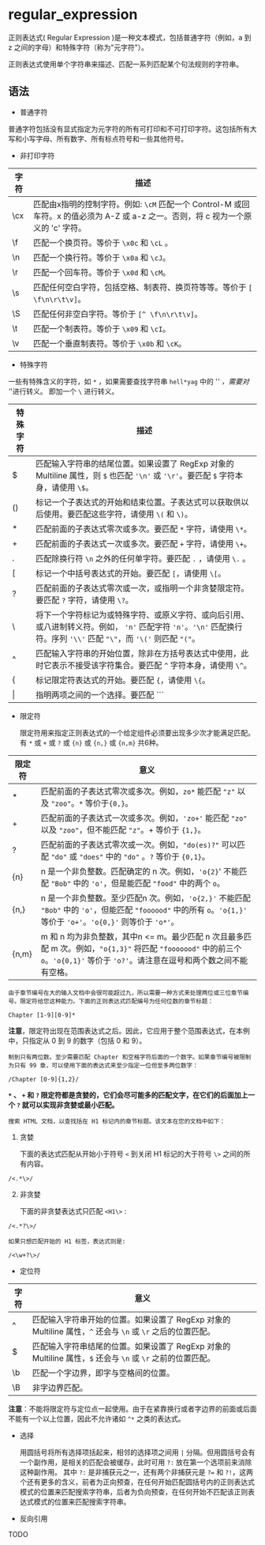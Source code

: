 # regular_expression  

正则表达式( Regular Expression )是一种文本模式，包括普通字符（例如，a 到 z 之间的字母）和特殊字符（称为"元字符"）。  

正则表达式使用单个字符串来描述、匹配一系列匹配某个句法规则的字符串。  

## 语法  

- 普通字符  

普通字符包括没有显式指定为元字符的所有可打印和不可打印字符。这包括所有大写和小写字母、所有数字、所有标点符号和一些其他符号。  

- 非打印字符  

字符 | 描述  
---|---  
\cx | 匹配由x指明的控制字符。例如: ```\cM``` 匹配一个 Control-M 或回车符。x 的值必须为 A-Z 或 a-z 之一。否则，将 c 视为一个原义的 'c' 字符。  
\f | 匹配一个换页符。等价于 ```\x0c``` 和 ```\cL``` 。  
\n | 匹配一个换行符。等价于 ```\x0a``` 和 ```\cJ```。  
\r | 匹配一个回车符。等价于 ```\x0d``` 和 ```\cM```。  
\s | 匹配任何空白字符，包括空格、制表符、换页符等等。等价于 ```[ \f\n\r\t\v]```。  
\S | 匹配任何非空白字符。等价于 ```[^ \f\n\r\t\v]```。  
\t | 匹配一个制表符。等价于 ```\x09``` 和 ```\cI```。  
\v | 匹配一个垂直制表符。等价于 ```\x0b``` 和 ```\cK```。  

- 特殊字符  

一些有特殊含义的字符，如 ```*``` ，如果需要查找字符串 ```hell*yag``` 中的 '*' ，需要对 '*'进行转义。 即加一个 ```\``` 进行转义。  

特殊字符 | 描述  
---|---  
$ | 匹配输入字符串的结尾位置。如果设置了 RegExp 对象的 Multiline 属性，则 ```$``` 也匹配 ```'\n'``` 或 ```'\r'```。要匹配 ```$``` 字符本身，请使用 ```\$```。  
() | 标记一个子表达式的开始和结束位置。子表达式可以获取供以后使用。要匹配这些字符，请使用 ```\(``` 和 ```\)```。  
* | 匹配前面的子表达式零次或多次。要匹配 ```*``` 字符，请使用 ```\*```。  
+ | 匹配前面的子表达式一次或多次。要匹配 ```+``` 字符，请使用 ```\+```。  
. | 匹配除换行符 ```\n``` 之外的任何单字符。要匹配 ```.``` ，请使用 ```\.``` 。  
[ | 标记一个中括号表达式的开始。要匹配 ```[```，请使用 ```\[```。  
? | 匹配前面的子表达式零次或一次，或指明一个非贪婪限定符。要匹配 ```?``` 字符，请使用 ```\?```。  
\ | 将下一个字符标记为或特殊字符、或原义字符、或向后引用、或八进制转义符。例如， ```'n'``` 匹配字符 ```'n'```。```'\n'``` 匹配换行符。序列 ```'\\'``` 匹配 ```"\"```，而 ```'\('``` 则匹配 ```"("```。  
^ | 匹配输入字符串的开始位置，除非在方括号表达式中使用，此时它表示不接受该字符集合。要匹配 ```^``` 字符本身，请使用 ```\^```。  
{ | 标记限定符表达式的开始。要匹配 ```{```，请使用 ```\{```。  
\| | 指明两项之间的一个选择。要匹配 ```|```，请使用 ```\|```。  

- 限定符  

    限定符用来指定正则表达式的一个给定组件必须要出现多少次才能满足匹配。有 ```*``` 或 ```+``` 或 ```?``` 或 ```{n}``` 或 ```{n,}``` 或 ```{n,m}``` 共6种。  

限定符 | 意义  
---|---  
* | 匹配前面的子表达式零次或多次。例如，```zo*``` 能匹配 ```"z"``` 以及 ```"zoo"```。```*``` 等价于```{0,}```。  
+ | 匹配前面的子表达式一次或多次。例如，```'zo+'``` 能匹配 ```"zo"``` 以及 ```"zoo"```，但不能匹配 ```"z"```。+ 等价于 ```{1,}```。  
? | 匹配前面的子表达式零次或一次。例如，```"do(es)?"``` 可以匹配 ```"do"``` 或 ```"does"``` 中的 ```"do"``` 。```?``` 等价于 ```{0,1}```。  
{n} | n 是一个非负整数。匹配确定的 n 次。例如，```'o{2}```' 不能匹配 ```"Bob"``` 中的 ```'o'```，但是能匹配 ```"food"``` 中的两个 ```o```。  
{n,} | n 是一个非负整数。至少匹配n 次。例如，```'o{2,}'``` 不能匹配 ```"Bob"``` 中的 ```'o'```，但能匹配 ```"foooood"``` 中的所有 ```o```。```'o{1,}'``` 等价于 ```'o+'```。```'o{0,}'``` 则等价于 ```'o*'```。  
{n,m} | m 和 n 均为非负整数，其中n <= m。最少匹配 n 次且最多匹配 m 次。例如，```"o{1,3}"``` 将匹配 ```"fooooood"``` 中的前三个 ```o```。```'o{0,1}'``` 等价于 ```'o?'```。请注意在逗号和两个数之间不能有空格。

    由于章节编号在大的输入文档中会很可能超过九，所以需要一种方式来处理两位或三位章节编号。限定符给您这种能力。下面的正则表达式匹配编号为任何位数的章节标题：

```
Chapter [1-9][0-9]*
```
**注意**，限定符出现在范围表达式之后。因此，它应用于整个范围表达式，在本例中，只指定从 0 到 9 的数字（包括 0 和 9）。  

    制到只有两位数。至少需要匹配 Chapter 和空格字符后面的一个数字。如果章节编号被限制为只有 99 章，可以使用下面的表达式来至少指定一位但至多两位数字：  

```
/Chapter [0-9]{1,2}/
```

**```*``` 、 ```+``` 和 ```?``` 限定符都是贪婪的，它们会尽可能多的匹配文字，在它们的后面加上一个 ```?``` 就可以实现非贪婪或最小匹配。**

    搜索 HTML 文档，以查找括在 H1 标记内的章节标题。该文本在您的文档中如下：

1. 贪婪

    下面的表达式匹配从开始小于符号 ```<``` 到关闭 H1 标记的大于符号 ```\>``` 之间的所有内容。

```
/<.*\>/
```

2. 非贪婪

    下面的非贪婪表达式只匹配 ```<H1\>``` : 

```
/<.*?\>/
```

    如果只想匹配开始的 H1 标签，表达式则是:

```
/<\w+?\>/
```

- 定位符

字符 | 意义  
---|---
^ | 匹配输入字符串开始的位置。如果设置了 RegExp 对象的 Multiline 属性，```^``` 还会与 ```\n``` 或 ```\r``` 之后的位置匹配。  
$ | 匹配输入字符串结尾的位置。如果设置了 RegExp 对象的 Multiline 属性，```$``` 还会与 ```\n``` 或 ```\r``` 之前的位置匹配。  
\b | 匹配一个字边界，即字与空格间的位置。  
\B | 非字边界匹配。  

**注意**：不能将限定符与定位点一起使用。由于在紧靠换行或者字边界的前面或后面不能有一个以上位置，因此不允许诸如 ```^*``` 之类的表达式。

- 选择  

    用圆括号将所有选择项括起来，相邻的选择项之间用 ```|``` 分隔。但用圆括号会有一个副作用，是相关的匹配会被缓存，此时可用 ```?:``` 放在第一个选项前来消除这种副作用。
    其中 ```?:``` 是非捕获元之一，还有两个非捕获元是 ```?=``` 和 ```?!```，这两个还有更多的含义，前者为正向预查，在任何开始匹配圆括号内的正则表达式模式的位置来匹配搜索字符串，后者为负向预查，在任何开始不匹配该正则表达式模式的位置来匹配搜索字符串。  

- 反向引用  

TODO

